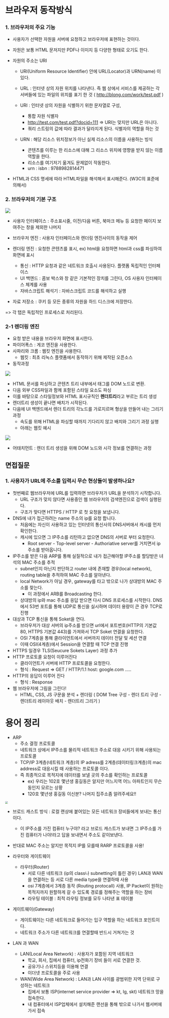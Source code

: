 # 브라우저 동작방식

### 1. 브라우저의 주요 기능

- 사용자가 선택한 자원을 서버에 요청하고 브라우저에 표현하는 것이다.

- 자원은 보통 HTML 문저지만 PDF나 이미지 등 다양한 형태로 오기도 한다.

- 자원의 주소는 URI

  - URI(Uniform Resource Identifier) 안에 URL(Locator)과 URN(name) 이 있다.
  - URL : 인터넷 상의 자원 위치를 나타낸다. 즉 웹 상에서 서비스를 제공하는 각 서버들에 있는 파일의 위치를 표기 한 것 ( http://blong.com/work/test.pdf  )
  - URI : 인터넷 상의 자원을 식별하기 위한 문자열로 구성,
    - 통합 자원 식별자
    - http://test.com/test.pdf?docid=111  => URI는 맞지만 URL은 아니다.
    - 쿼리 스트링의 값에 따라 결과가 달라지게 된다. 식별자의 역할을 하는 것

  - URN : 해당 리소스 위치정보가 아닌 실제 리소스의 이름을 사용하는 빙식
    - 콘텐츠를 이루는 한 리소스에 대해 그 리소스 위치에 영향을 받지 않는 이름 역할을 한다.
    - 리소스를 여기저기 옮겨도 문제없이 작동한다.
    - urn : isbn : 9788982814471

- HTML과 CSS 명세에 따라 HTML파일을 해석해서 표시해준다. (W3C의 표준에 의해서)



### 2. 브라우저의 기본 구조

![](../img/1.png)

- 사용자 인터페이스 : 주소표시줄, 이전/다음 버튼, 북마크 메뉴 등 요청한 페이지 보여주는 창을 제외한 나머지
- 브라우저 엔진 : 사용자 인터페이스와 렌더링 엔진사이의 동작을 제어

- 렌더링 엔진 : 요청한 콘텐츠를 표시, ex) html을 요청하면 html과 css를 파싱하여 화면에 표시
  - 통신 : HTTP 요청과 같은 네트워크 호출시 사용된다. 플랫폼 독립적인 인터페이스
  - UI 백엔드 : 콤보 박스와 창 같은 기본적인 장치를 그린다, OS 사용자 인터페이스 체계를 사용
  - 자바스크립트 해석기 : 자바스크립트 코드를 해석하고 실행
- 자료 저장소 : 쿠키 등 모든 종류의 자원을 하드 디스크에 저장한다.

=> 각 탭은 독립적인 프로세스로 처리된다.



### 2-1 렌더링 엔진

- 요청 받은 내용을 브라우저 화면에 표시한다.
- 파이어폭스 : 게코 엔진을 사용한다.
- 사파리와 크롬 : 웹킷 엔진을 사용한다.
  - 웹킷 : 최초 리눅스 플랫폼에서 동작하기 위해 제작된 오픈소스
- 동작과정

![](../img/2.png)

- HTML 문서를 파싱하고 콘텐츠 트리 내부에서 태그를 DOM 노드로 변환.
- 다음 외부 CSS파일과 함께 포함된 스타일 요소도 파싱
- 이를 바탕으로 스타일정보와 HTML 표시규칙인 **렌더트리**라고 부르는 트리 생성
- 렌더트리 생성이 끝나면 배치가 시작된다.
- 다음에 UI 백엔드에서 렌더 트리의 각노드를 가로지르며 형상을 만들어 내는 그리기 과정
  - 속도를 위해 HTML을 파싱할 때까지 기다리지 않고 배치와 그리기 과정 실행
  - 아래는 웹킷 예시

![](../img/3.png)

- 어태치먼트 : 렌더 트리 생성을 위해 DOM 노드와 시각 정보를 연결하는 과정



## 면접질문

### 1. 사용자가 URL에 주소를 입력시 무슨 현상들이 발생하나요?

- 첫번째로 웹브라우저에 URL를 입력하면 브라우저가 URL을 분석하기 시작합니다.
  - URL 구조가 맞지 않다면 사용중인 웹 브라우저의 검색엔진으로 검색이 실행된다.
  - 구조가 맞다면 HTTPS / HTTP 로 첫 요청을 보냅니다.
- DNS에 내가 접근하려는 name 주소의 ip를 요청 합니다.
  - 처음에는 자신이 사용하고 있는 인터넷의 통신사의 DNS서버애서 캐시를 먼저 확인한다.
  - 캐시에 있으면 그 IP주소를 리턴하고 없으면 DNS의 서버로 부터 요청한다.
    - Root server - Top-level server - Authoriative server를 거치면서 ip주소를 받아옵니다.
- IP주소를 받은 다음 ARP를 통해 실질적으로 내가 접근해야할 IP주소를 할당받은 녀석의 MAC 주소를 추적
  - subnet인지 아닌지 판단하고 router 내에 존재할 경우(local network), routing table을 추적하여 MAC 주소를 알아낸다.
  - local Network가 아닐 경우, gateway를 타고 밖으로 나가 상대방의 MAC 주소를 찾는다.
    - 이 과정에서 ARB를 Broadcasting 한다.
  - 상대방의 ip와 mac 주소를 응답 받으면 다시 DNS 프로세스를 시작한다. DNS에서 53번 포트를 통해 UDP로 통신을 실시하며 데이터 용량이 큰 경우 TCP로 진행
- 대상과 TCP 통신을 통해 Soket을 연다.
  - 브라우저가 대상 서버의 ip주소를 받으면 url에서 포트번호(HTTP의 기본값 80, HTTPS 기본값 443)를 가져와서 TCP Soket 연결을 요청한다.
  - OSI 7계층을 통해 클라이언트에서 서버까지 데이터 전달 및 세션 연결
  - 이때 OSI(4계층)에서 Session을 연결할 때 TCP 연결 진행
- HTTPS 일경우 TLS(Seucure Sokets Layer) 과정 추가
- HTTP 프로토콜 요청이 이루어진다
  - 클라이언트가 서버에 HTTP 프로토콜을 요청한다.
  - 형식 : Request => GET / HTTP/1.1 host: google.com .....
- HTTP의 응답이 이루어 진다
  - 형식 : Response
- 웹 브라우저에 그림을 그린다!
  - HTML, CSS, JS 구문을 분석 + 렌더링 ( DOM Tree 구성 - 렌더 트리 구성 - 렌더트리 레이아웃 배치 - 렌더트리 그리기 )





# 용어 정리

- ARP
  - 주소 결정 프로토콜
  - 네트워크 상에서 IP주소를 물리적 네트워크 주소로 대응 시키기 위해 사용되는 프로토콜
  - TCP/IP 3계층(네트워크 계층)의 IP adress를 2계층(데이터링크계층)의 mac address로 대응시킬 때 사용하는 프로토콜 이다.
  - 즉 최종적으로 목적지에 데이터를 보낼 곳의 주소를 확인하는 프로토콜
    - ex) 우리는 102호 몇년생 홍길동은 알지만 어느지역 어느 아파트인지 무슨동인지 모르는 상황
    - 120호 몇년생 홍길동 이신분? 나머지 집주소좀 알려주세요!!

<img src="../img/4.png" style="zoom:50%;" />

- 브로드 캐스트 방식 : 로컬 랜상에 붙어있는 모든 네트워크 장비들에게 보내는 통신이다.
  - 이 IP주소를 가진 컴퓨터 누구야? 라고 브로드 캐스트가 보내면 그 IP주소를 가진 컴퓨터가 나야!라고 답을 보내면서 주소도 같이보낸다.
- 반대로 MAC 주소는 알지만 목적지 IP를 모를때 RARP 프로토콜을 사용!



- 라우터와 게이트웨이
  - 라우터(Router)
    - 서로 다른 네트워크 (ip의 class나 subnetting이 틀린 경우) LAN과 WAN을 연결하는 등 서로 다른 media type을 연결하때 사용
    - osi 7계층에서 3계층 동작 (Routing protocall) 사용, IP Packet이 원하는 목적지까지 원할하게 갈 수 있도록 경로를 정해주는 역할을 하는 장비
    - 라우팅 테이블 : 최적 라우팅 정보를 모두 나타낸 표 테이블

 

- 게이트웨이(Gateway)
  - 게이트웨이는 다른 네트워크로 들어가는 입구 역할을 하는 네트워크 포인트이다. 
  - 네트워크 주소가 다른 네트워크를 연결할때 반드시 거쳐가는 것

- LAN 과 WAN
  - LAN(Local Area Network) : 사용자가 포함된 지역 네트워크
    - 학교, 회사, 집에서 컴퓨터, ip전화기 장비 들이 서로 연결한 것.
    - 공유기나 스위치등을 이용해 연결
    - 이더넷 프로토콜을 주로 사용
  - WAN(Wide Area Network) : LAN과 LAN 사이를 광범위한 지역 단위로 구성하는 네트워크
    - 집에서 보통 ISP(internet service provider => kt, lg, skt) 네트워크 망을 접속한다.
    - 내 컴퓨터에서 ISP업체에서 설치해준 랜선을 통해 밖으로 나가서 웹서버에 가서 접속